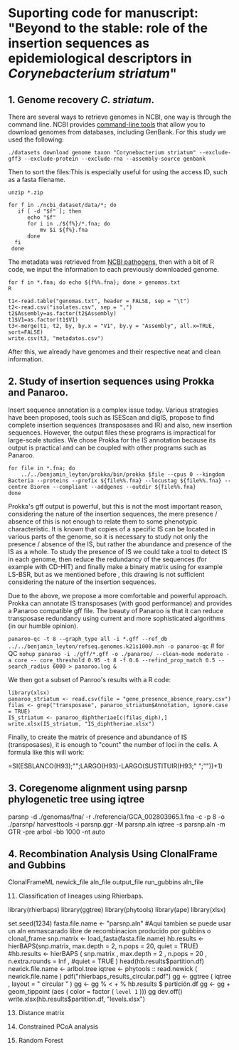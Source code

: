 # Suporting code for manuscript: "Beyond to the stable: role of the insertion sequences as epidemiological descriptors in *Corynebacterium striatum*"

## 1. Genome recovery *C. striatum*.

There are several ways to retrieve genomes in NCBI, one way is through the command line. NCBI provides [command-line tools](https://www.ncbi.nlm.nih.gov/datasets/docs/v1/quickstarts/command-line-tools/) that allow you to download genomes from databases, including GenBank.
For this study we used the following:

`./datasets download genome taxon "Corynebacterium striatum" --exclude-gff3 --exclude-protein --exclude-rna --assembly-source genbank`

Then to sort the files:This is especially useful for using the access ID, such as a fasta filename.

`unzip *.zip`
```
for f in ./ncbi_dataset/data/*; do
   if [ -d "$f" ]; then
      echo "$f"
      for i in ./${f%}/*.fna; do
          mv $i ${f%}.fna
      done
  fi
 done
 ```

The metadata was retrieved from [NCBI pathogens](https://www.ncbi.nlm.nih.gov/pathogens//isolates/#taxgroup_name:%22Corynebacterium%20striatum%22), then with a bit of R code, we input the information to each previously downloaded genome.
 
```
for f in *.fna; do echo ${f%%.fna}; done > genomas.txt
R
```
```
t1<-read.table("genomas.txt", header = FALSE, sep = "\t")
t2<-read.csv("isolates.csv", sep = ",")
t2$Assembly=as.factor(t2$Assembly)
t1$V1=as.factor(t1$V1)
t3<-merge(t1, t2, by, by.x = "V1", by.y = "Assembly", all.x=TRUE, sort=FALSE)
write.csv(t3, "metadatos.csv")
```
After this, we already have genomes and their respective neat and clean information.

## 2. Study of insertion sequences using Prokka and Panaroo.

Insert sequence annotation is a complex issue today. Various strategies have been proposed, tools such as ISEScan and digIS, propose to find complete insertion sequences (transposases and IR) and also, new insertion sequences. However, the output files these programs is impractical for large-scale studies. We chose Prokka for the IS annotation because its output is practical and can be coupled with other programs such as Panaroo. 
```
for file in *.fna; do
    ../../benjamin_leyton/prokka/bin/prokka $file --cpus 0 --kingdom Bacteria --proteins --prefix ${file%%.fna} --locustag ${file%%.fna} --centre Bioren --compliant --addgenes --outdir ${file%%.fna}
done
```

Prokka's gff output is powerful, but this is not the most important reason, considering the nature of the insertion sequences, the mere presence / absence of this is not enough to relate them to some phenotypic characteristic. It is known that copies of a specific IS can be located in various parts of the genome, so it is necessary to study not only the presence / absence of the IS, but rather the abundance and presence of the IS as a whole. To study the presence of IS we could take a tool to detect IS in each genome, then reduce the redundancy of the sequences (for example with CD-HIT) and finally make a binary matrix using for example LS-BSR, but as we mentioned before , this drawing is not sufficient considering the nature of the insertion sequences.

Due to the above, we propose a more comfortable and powerful approach. Prokka can annotate IS transposases (with good performance) and provides a Panaroo compatible gff file. The beauty of Panaroo is that it can reduce transposase redundancy using current and more sophisticated algorithms (in our humble opinion).

`panaroo-qc -t 8 --graph_type all -i *.gff --ref_db ../../benjamin_leyton/refseq.genomes.k21s1000.msh -o panaroo-qc` # for QC
`nohup panaroo -i ./gff/*.gff -o ./panaroo/ --clean-mode moderate -a core -- core_threshold 0.95 -t 8 -f 0.6 --refind_prop_match 0.5 --search_radius 6000 > panaroo.log &`

We then got a subset of Panroo's results with a R code:

```
library(xlsx)
panaroo_striatum <- read.csv(file = "gene_presence_absence_roary.csv")
filas <- grep("transposase", panaroo_striatum$Annotation, ignore.case = TRUE)
IS_striatum <- panaroo_diphtheriae[c(filas_diph),]
write.xlsx(IS_striatum, "IS_diphtheriae.xlsx")
```
Finally, to create the matrix of presence and abundance of IS (transposases), it is enough to "count" the number of loci in the cells. A formula like this will work:

=SI(ESBLANCO(H93);"";LARGO(H93)-LARGO(SUSTITUIR(H93;" ";""))+1)

## 3. Coregenome alignment using parsnp  phylogenetic tree using iqtree

parsnp -d ./genomas/fna/ -r ./referencia/GCA_002803965.1.fna -c -p 8 -o ./parsnp/
harvesttools -i parsnp.ggr -M parsnp.aln
iqtree -s parsnp.aln -m GTR -pre arbol -bb 1000 -nt auto

## 4. Recombination Analysis Using ClonalFrame and Gubbins

ClonalFrameML newick_file aln_file output_file 
run_gubbins aln_file 

11. Classification of lineages using Rhierbaps.

library(rhierbaps)
library(ggtree)
library(phytools)
library(ape)
library(xlsx)

set.seed(1234)
fasta.file.name <- "parsnp.aln" #Aqui tambien se puede usar un aln enmascarado libre de recombinacion producido por gubbins o clonal_frame
snp.matrix <- load_fasta(fasta.file.name)
hb.results <- hierBAPS(snp.matrix, max.depth = 2, n.pops = 20, quiet = TRUE)
#hb.results  <- hierBAPS ( snp.matrix , max.depth  =  2 , n.pops  =  20 , n.extra.rounds  =  Inf , 
     #quiet  =  TRUE )
head(hb.results$partition.df)
newick.file.name  <- arlbol.tree
iqtree  <-  phytools :: read.newick ( newick.file.name )
pdf("rhierbaps_results_circular.pdf")
gg  <- ggtree ( iqtree , layout  =  " circular " )
gg  <-  gg % < + % hb.results $ partición.df 
gg  <-  gg  + geom_tippoint (aes ( color  =  factor ( `level 1` )))
gg
dev.off()
write.xlsx(hb.results$partition.df, "levels.xlsx")


13. Distance matrix

15. Constrained PCoA analysis

17. Random Forest

